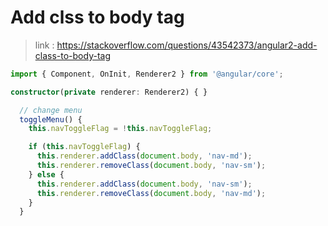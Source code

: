 Add clss to body tag
=============

> link : https://stackoverflow.com/questions/43542373/angular2-add-class-to-body-tag

~~~typescript
import { Component, OnInit, Renderer2 } from '@angular/core';

constructor(private renderer: Renderer2) { }

  // change menu
  toggleMenu() {
    this.navToggleFlag = !this.navToggleFlag;

    if (this.navToggleFlag) {
      this.renderer.addClass(document.body, 'nav-md');
      this.renderer.removeClass(document.body, 'nav-sm');
    } else {
      this.renderer.addClass(document.body, 'nav-sm');
      this.renderer.removeClass(document.body, 'nav-md');
    }
  }

~~~